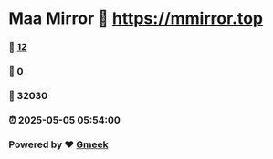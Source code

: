 # Maa Mirror :link: https://mmirror.top 
### :page_facing_up: [12](https://mmirror.top/tag.html) 
### :speech_balloon: 0 
### :hibiscus: 32030 
### :alarm_clock: 2025-05-05 05:54:00 
### Powered by :heart: [Gmeek](https://github.com/Meekdai/Gmeek)
